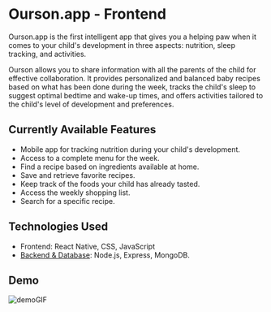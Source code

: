 # Ourson.app - Frontend

Ourson.app is the first intelligent app that gives you a helping paw when it comes to your child's development in three aspects: nutrition, sleep tracking, and activities.

Ourson allows you to share information with all the parents of the child for effective collaboration. It provides personalized and balanced baby recipes based on what has been done during the week, tracks the child's sleep to suggest optimal bedtime and wake-up times, and offers activities tailored to the child's level of development and preferences.

## Currently Available Features
- Mobile app for tracking nutrition during your child's development.
- Access to a complete menu for the week.
- Find a recipe based on ingredients available at home.
- Save and retrieve favorite recipes.
- Keep track of the foods your child has already tasted.
- Access the weekly shopping list.
- Search for a specific recipe.

## Technologies Used
- Frontend: React Native, CSS, JavaScript
- [Backend & Database](https://github.com/ManuPuyuelo/ourson.app-backend-): Node.js, Express, MongoDB. 

## Demo
![demoGIF](https://github.com/ManuPuyuelo/ourson.app-backend-/assets/29115065/b91acc46-b2c7-44b6-9627-eb2037e7987b)

